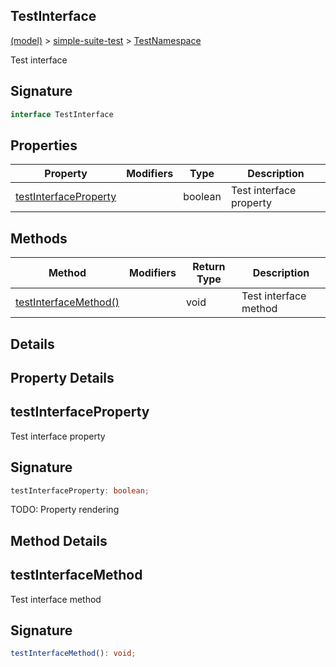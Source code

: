
## TestInterface

[(model)](/index) &gt; [simple-suite-test](/simple-suite-test) &gt; [TestNamespace](/simple-suite-test/testnamespace)

Test interface

## Signature

```typescript
interface TestInterface 
```

## Properties

|  Property | Modifiers | Type | Description |
|  --- | --- | --- | --- |
|  [testInterfaceProperty](/simple-suite-test/testnamespace/testinterface#testinterfaceproperty-PropertySignature) |  | boolean | Test interface property |

## Methods

|  Method | Modifiers | Return Type | Description |
|  --- | --- | --- | --- |
|  [testInterfaceMethod()](/simple-suite-test/testnamespace/testinterface#testinterfacemethod-MethodSignature) |  | void | Test interface method |

## Details

## Property Details

## testInterfaceProperty

Test interface property

## Signature

```typescript
testInterfaceProperty: boolean;
```
TODO: Property rendering

## Method Details

## testInterfaceMethod

Test interface method

## Signature

```typescript
testInterfaceMethod(): void;
```

